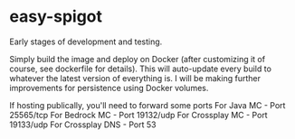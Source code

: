 # easy-spigot

Early stages of development and testing. 

Simply build the image and deploy on Docker (after customizing it of course, see dockerfile for details). This will auto-update every build to whatever the latest version of
everything is. I will be making further improvements for persistence using Docker volumes. 

If hosting publically, you'll need to forward some ports
  For Java MC - Port 25565/tcp
  For Bedrock MC - Port 19132/udp
  For Crossplay MC - Port 19133/udp
  For Crossplay DNS - Port 53
